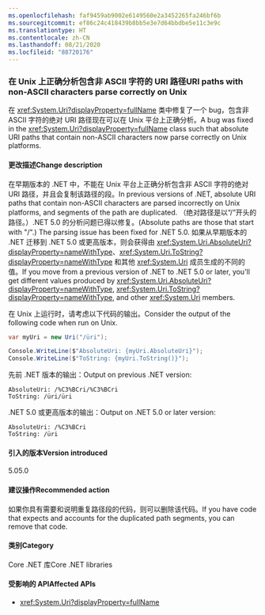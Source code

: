 ```yaml
---
ms.openlocfilehash: faf9459ab9002e6149560e2a3452265fa246bf6b
ms.sourcegitcommit: ef86c24c418439b8bb5e3e7d64bbdbe5e11c3e9c
ms.translationtype: HT
ms.contentlocale: zh-CN
ms.lasthandoff: 08/21/2020
ms.locfileid: "88720176"
---
```

### <a name="uri-paths-with-non-ascii-characters-parse-correctly-on-unix"></a><span data-ttu-id="a1243-101">在 Unix 上正确分析包含非 ASCII 字符的 URI 路径</span><span class="sxs-lookup"><span data-stu-id="a1243-101">URI paths with non-ASCII characters parse correctly on Unix</span></span>

<span data-ttu-id="a1243-102">在 <xref:System.Uri?displayProperty=fullName> 类中修复了一个 bug，包含非 ASCII 字符的绝对 URI 路径现在可以在 Unix 平台上正确分析。</span><span class="sxs-lookup"><span data-stu-id="a1243-102">A bug was fixed in the <xref:System.Uri?displayProperty=fullName> class such that absolute URI paths that contain non-ASCII characters now parse correctly on Unix platforms.</span></span>

#### <a name="change-description"></a><span data-ttu-id="a1243-103">更改描述</span><span class="sxs-lookup"><span data-stu-id="a1243-103">Change description</span></span>

<span data-ttu-id="a1243-104">在早期版本的 .NET 中，不能在 Unix 平台上正确分析包含非 ASCII 字符的绝对 URI 路径，并且会复制该路径的段。</span><span class="sxs-lookup"><span data-stu-id="a1243-104">In previous versions of .NET, absolute URI paths that contain non-ASCII characters are parsed incorrectly on Unix platforms, and segments of the path are duplicated.</span></span> <span data-ttu-id="a1243-105">（绝对路径是以“/”开头的路径。）.NET 5.0 的分析问题已得以修复。</span><span class="sxs-lookup"><span data-stu-id="a1243-105">(Absolute paths are those that start with "/".) The parsing issue has been fixed for .NET 5.0.</span></span> <span data-ttu-id="a1243-106">如果从早期版本的 .NET 迁移到 .NET 5.0 或更高版本，则会获得由 <xref:System.Uri.AbsoluteUri?displayProperty=nameWithType>、<xref:System.Uri.ToString?displayProperty=nameWithType> 和其他 <xref:System.Uri> 成员生成的不同的值。</span><span class="sxs-lookup"><span data-stu-id="a1243-106">If you move from a previous version of .NET to .NET 5.0 or later, you'll get different values produced by <xref:System.Uri.AbsoluteUri?displayProperty=nameWithType>, <xref:System.Uri.ToString?displayProperty=nameWithType>, and other <xref:System.Uri> members.</span></span>

<span data-ttu-id="a1243-107">在 Unix 上运行时，请考虑以下代码的输出。</span><span class="sxs-lookup"><span data-stu-id="a1243-107">Consider the output of the following code when run on Unix.</span></span>

```csharp
var myUri = new Uri("/üri");

Console.WriteLine($"AbsoluteUri: {myUri.AbsoluteUri}");
Console.WriteLine($"ToString: {myUri.ToString()}");
```

<span data-ttu-id="a1243-108">先前 .NET 版本的输出：</span><span class="sxs-lookup"><span data-stu-id="a1243-108">Output on previous .NET version:</span></span>

```text
AbsoluteUri: /%C3%BCri/%C3%BCri
ToString: /üri/üri
```

<span data-ttu-id="a1243-109">.NET 5.0 或更高版本的输出：</span><span class="sxs-lookup"><span data-stu-id="a1243-109">Output on .NET 5.0 or later version:</span></span>

```text
AbsoluteUri: /%C3%BCri
ToString: /üri
```

#### <a name="version-introduced"></a><span data-ttu-id="a1243-110">引入的版本</span><span class="sxs-lookup"><span data-stu-id="a1243-110">Version introduced</span></span>

<span data-ttu-id="a1243-111">5.0</span><span class="sxs-lookup"><span data-stu-id="a1243-111">5.0</span></span>

#### <a name="recommended-action"></a><span data-ttu-id="a1243-112">建议操作</span><span class="sxs-lookup"><span data-stu-id="a1243-112">Recommended action</span></span>

<span data-ttu-id="a1243-113">如果你具有需要和说明重复路径段的代码，则可以删除该代码。</span><span class="sxs-lookup"><span data-stu-id="a1243-113">If you have code that expects and accounts for the duplicated path segments, you can remove that code.</span></span>

#### <a name="category"></a><span data-ttu-id="a1243-114">类别</span><span class="sxs-lookup"><span data-stu-id="a1243-114">Category</span></span>

<span data-ttu-id="a1243-115">Core .NET 库</span><span class="sxs-lookup"><span data-stu-id="a1243-115">Core .NET libraries</span></span>

#### <a name="affected-apis"></a><span data-ttu-id="a1243-116">受影响的 API</span><span class="sxs-lookup"><span data-stu-id="a1243-116">Affected APIs</span></span>

- <xref:System.Uri?displayProperty=fullName>

<!--

#### Affected APIs

- `T:System.Uri`

-->
